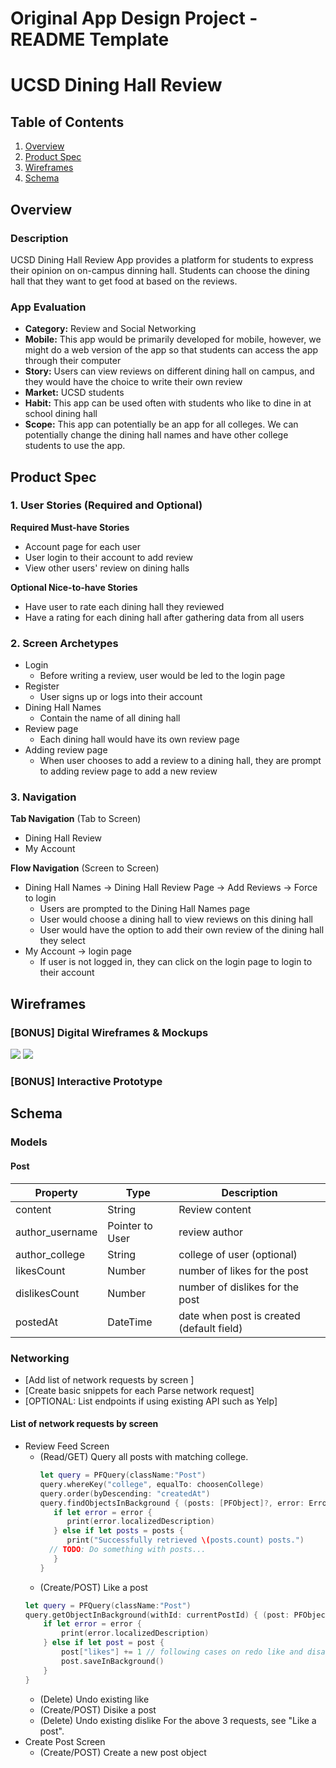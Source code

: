 Original App Design Project - README Template
===

# UCSD Dining Hall Review

## Table of Contents
1. [Overview](#Overview)
1. [Product Spec](#Product-Spec)
1. [Wireframes](#Wireframes)
2. [Schema](#Schema)

## Overview
### Description
UCSD Dining Hall Review App provides a platform for students to express their opinion on on-campus dinning hall. Students can choose the dining hall that they want to get food at based on the reviews. 

### App Evaluation
- **Category:** Review and Social Networking
- **Mobile:** This app would be primarily developed for mobile, however, we might do a web version of the app so that students can access the app through their computer
- **Story:** Users can view reviews on different dining hall on campus, and they would have the choice to write their own review 
- **Market:** UCSD students 
- **Habit:** This app can be used often with students who like to dine in at school dining hall  
- **Scope:** This app can potentially be an app for all colleges. We can potentially change the dining hall names and have other college students to use the app. 

## Product Spec

### 1. User Stories (Required and Optional)

**Required Must-have Stories**

* Account page for each user
* User login to their account to add review 
* View other users' review on dining halls

**Optional Nice-to-have Stories**

* Have user to rate each dining hall they reviewed
* Have a rating for each dining hall after gathering data from all users 

### 2. Screen Archetypes

* Login
    * Before writing a review, user would be led to the login page
* Register
   * User signs up or logs into their account
* Dining Hall Names
   * Contain the name of all dining hall 
* Review page 
   * Each dining hall would have its own review page
* Adding review page 
   * When user chooses to add a review to a dining hall, they are prompt to adding review page to add a new review

### 3. Navigation

**Tab Navigation** (Tab to Screen)

* Dining Hall Review 
* My Account 

**Flow Navigation** (Screen to Screen)

* Dining Hall Names -> Dining Hall Review Page -> Add Reviews -> Force to login 
    * Users are prompted to the Dining Hall Names page
    * User would choose a dining hall to view reviews on this dining hall 
    * User would have the option to add their own review of the dining hall they select
* My Account -> login page
   * If user is not logged in, they can click on the login page to login to their account

## Wireframes
### [BONUS] Digital Wireframes & Mockups
![](https://i.imgur.com/nAaqPpd.png)
![](https://i.imgur.com/vUoVBcd.png)

### [BONUS] Interactive Prototype

## Schema 
### Models
#### Post
   | Property      | Type     | Description |
   | ------------- | -------- | ------------|
   | content      | String   | Review content |
   | author_username        | Pointer to User| review author |
   | author_college        | String| college of user (optional) |
   | likesCount    | Number   | number of likes for the post |
   | dislikesCount    | Number   | number of dislikes for the post |
   | postedAt     | DateTime | date when post is created (default field) |
### Networking
- [Add list of network requests by screen ]
- [Create basic snippets for each Parse network request]
- [OPTIONAL: List endpoints if using existing API such as Yelp]
#### List of network requests by screen
   - Review Feed Screen
      - (Read/GET) Query all posts with matching college.
         ```swift
         let query = PFQuery(className:"Post")
         query.whereKey("college", equalTo: choosenCollege)
         query.order(byDescending: "createdAt")
         query.findObjectsInBackground { (posts: [PFObject]?, error: Error?) in
            if let error = error { 
               print(error.localizedDescription)
            } else if let posts = posts {
               print("Successfully retrieved \(posts.count) posts.")
           // TODO: Do something with posts...
            }
         }
         ```
      - (Create/POST) Like a post
      ```swift
      let query = PFQuery(className:"Post")
      query.getObjectInBackground(withId: currentPostId) { (post: PFObject?, error: Error?) in
          if let error = error {
              print(error.localizedDescription)
          } else if let post = post {
              post["likes"] += 1 // following cases on redo like and disagree only differ in this line.
              post.saveInBackground()
          }
      }
      ```
      - (Delete) Undo existing like
      - (Create/POST) Disike a post
      - (Delete) Undo existing dislike
   For the above 3 requests, see "Like a post".
   - Create Post Screen
      - (Create/POST) Create a new post object
